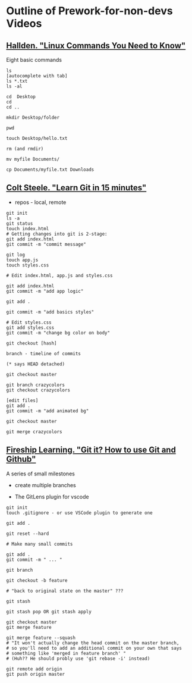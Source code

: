 # Outline of Prework-for-non-devs Videos

## [Hallden. "Linux Commands You Need to Know"](https://www.youtube.com/watch?v=J2zquYPJbWY)

Eight basic commands
```
ls
[autocomplete with tab]
ls *.txt
ls -al

cd  Desktop
cd 
cd ..

mkdir Desktop/folder

pwd

touch Desktop/hello.txt

rm (and rmdir)

mv myfile Documents/

cp Documents/myfile.txt Downloads
```

## [Colt Steele. "Learn Git in 15 minutes"](https://www.youtube.com/watch?v=USjZcfj8yxE)

- repos - local, remote

```
git init
ls -a
git status
touch index.html
# Getting changes into git is 2-stage:
git add index.html
git commit -m "commit message"

git log
touch app.js
touch styles.css

# Edit index.html, app.js and styles.css

git add index.html
git commit -m "add app logic"

git add .

git commit -m "add basics styles"

# Edit styles.css
git add styles.css
git commit -m "change bg color on body"

git checkout [hash]

branch - timeline of commits

(* says HEAD detached)

git checkout master

git branch crazycolors
git checkout crazycolors

[edit files]
git add .
git commit -m "add animated bg"

git checkout master

git merge crazycolors
```

## [Fireship Learning. "Git it? How to use Git and Github"](https://www.youtube.com/watch?v=HkdAHXoRtos)

A series of small milestones
- create multiple branches

- The GitLens plugin for vscode

```
git init
touch .gitignore - or use VSCode plugin to generate one

git add .

git reset --hard

# Make many small commits

git add .
git commit -m " ... "

git branch

git checkout -b feature

# "back to original state on the master" ???

git stash

git stash pop OR git stash apply

git checkout master
git merge feature

git merge feature --squash
# "It won't actually change the head commit on the master branch,
# so you'll need to add an additional commit on your own that says
# something like 'merged in feature branch' "
# (Huh?? He should probly use 'git rebase -i' instead)

git remote add origin 
git push origin master

```
